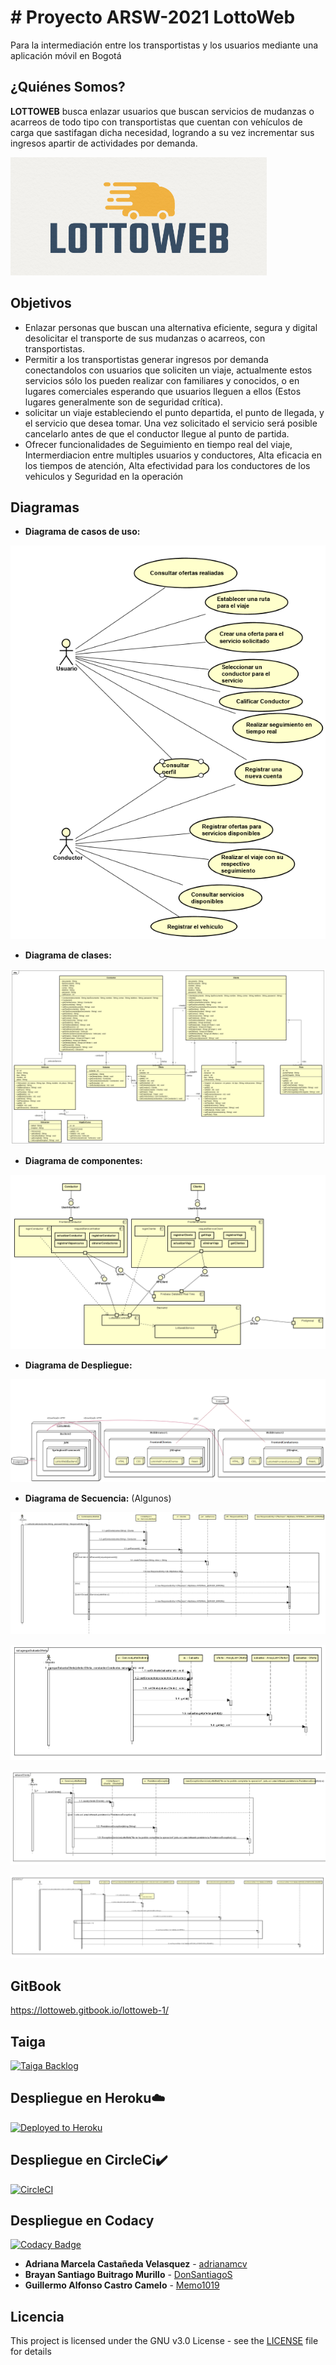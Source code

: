 # # Proyecto ARSW-2021 LottoWeb

Para la intermediación entre los transportistas y los usuarios mediante una aplicación móvil en Bogotá

## ¿Quiénes Somos?

**LOTTOWEB** busca enlazar usuarios que buscan servicios de mudanzas o acarreos de todo tipo con transportistas que cuentan con vehículos de carga que sastifagan dicha necesidad, logrando a su vez incrementar sus ingresos apartir de actividades por demanda.

![](img/Logo.PNG)


## Objetivos
*  Enlazar personas que buscan una alternativa eficiente, segura y digital desolicitar el transporte de sus mudanzas o acarreos, con transportistas.
*  Permitir a los transportistas generar ingresos por demanda conectandolos con usuarios que soliciten un viaje, actualmente estos servicios sólo los pueden realizar con familiares y conocidos, o en lugares comerciales esperando que usuarios lleguen a ellos (Estos lugares generalmente son de seguridad crítica).
*  solicitar un viaje estableciendo el punto departida, el punto de llegada, y el servicio que desea tomar. Una vez solicitado el servicio será posible cancelarlo antes de que el conductor llegue al punto de partida.
*  Ofrecer funcionalidades de Seguimiento en tiempo real del viaje, Intermerdiacion entre multiples usuarios y conductores, Alta eficacia en los tiempos de atención, Alta efectividad para los conductores de los vehiculos y Seguridad en la operación


## Diagramas

* **Diagrama de casos de uso:**

![](img/casosDeUso.png)

* **Diagrama de clases:**

![](img/DiagramaClases.PNG)

* **Diagrama de componentes:**

![](img/DiagramaComponentes.png)

* **Diagrama de Despliegue:**

![](img/despliegue.png)

* **Diagrama de Secuencia:** (Algunos)

![](img/secuencia1.PNG)

![](img/secuencia2.PNG)

![](img/secuencia3.PNG)

![](img/secuencia4.PNG)

## GitBook

https://lottoweb.gitbook.io/lottoweb-1/

## Taiga

[![Taiga Backlog](https://images.assets-landingi.com/jvS0A3Tm24feIBqs/logo_horizontal.png)](https://tree.taiga.io/project/memo1019-2021-1-proyectarsw-lottoweb/backlog)


## Despliegue en Heroku☁️

[![Deployed to Heroku](https://www.herokucdn.com/deploy/button.png)](https://projectlottoweb2021.herokuapp.com/)

## Despliegue en CircleCi✔️ 

[![CircleCI](https://circleci.com/gh/LottoWebTeam/ProyectoARSW2021_LottoWeb.svg?style=svg)](https://app.circleci.com/pipelines/github/LottoWebTeam/ProyectoARSW2021_LottoWeb)


## Despliegue en Codacy

[![Codacy Badge](https://app.codacy.com/project/badge/Grade/e16dfd16827243a3b8a98c3e18198bb3)](https://www.codacy.com/gh/LottoWebTeam/ProyectoARSW2021_LottoWeb/dashboard?utm_source=github.com&amp;utm_medium=referral&amp;utm_content=LottoWebTeam/ProyectoARSW2021_LottoWeb&amp;utm_campaign=Badge_Grade)

* **Adriana Marcela Castañeda Velasquez** - [adrianamcv](https://github.com/adrianamcv)
* **Brayan Santiago Buitrago Murillo** - [DonSantiagoS](https://github.com/DonSantiagoS)
* **Guillermo Alfonso Castro Camelo** - [Memo1019](https://github.com/memo1019)

## Licencia

This project is licensed under the GNU v3.0 License - see the [LICENSE](LICENSE.txt) file for details
